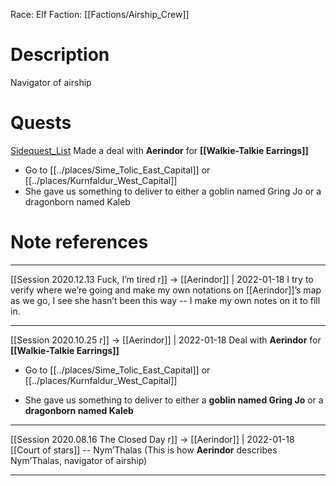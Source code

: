 Race: Elf
Faction: [[Factions/Airship_Crew]]

# Description
Navigator of airship


# Quests
[Sidequest_List](../Website_Navigation/Quests/Sidequests/Sidequest_List.md)
Made a deal with **Aerindor** for **[[Walkie-Talkie Earrings]]**
-   Go to [[../places/Sime_Tolic_East_Capital]] or [[../places/Kurnfaldur_West_Capital]]
-   She gave us something to deliver to either a goblin named Gring Jo or a dragonborn named Kaleb



# Note references
---

[[Session 2020.12.13 Fuck, I’m tired r]] -> [[Aerindor]] | 2022-01-18
I try to verify where we’re going and make my own notations on [[Aerindor]]’s map as we go, I see she hasn’t been this way -- I make my own notes on it to fill in.

---

[[Session 2020.10.25 r]] -> [[Aerindor]] | 2022-01-18
Deal with **Aerindor** for **[[Walkie-Talkie Earrings]]**

-   Go to [[../places/Sime_Tolic_East_Capital]] or [[../places/Kurnfaldur_West_Capital]]
    
-   She gave us something to deliver to either a **goblin named Gring Jo** or a **dragonborn named Kaleb**

---

[[Session 2020.08.16 The Closed Day r]] -> [[Aerindor]] | 2022-01-18
[[Court of stars]] -- Nym’Thalas (This is how **Aerindor** describes Nym’Thalas, navigator of airship)

---
